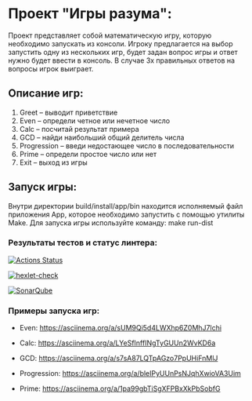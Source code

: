 # Проект "Игры разума":
Проект представляет собой математическую игру, которую необходимо запускать из консоли. Игроку предлагается на выбор запустить одну из нескольких игр, будет задан вопрос игры и ответ нужно будет ввести в консоль. В случае 3х правильных ответов на вопросы игрок выиграет.
 
## Описание игр:
1. Greet – выводит приветствие
2. Even – определи четное или нечетное число
3. Calc – посчитай результат примера
4. GCD – найди наибольший общий делитель числа
5. Progression – введи недостающее число в последовательности 
6. Prime – определи простое число или нет
0. Exit – выход из игры

## Запуск игры:
Внутри директории build/install/app/bin находится исполняемый файл приложения App, которое необходимо запустить с помощью утилиты Make. Для запуска игры используйте команду: make run-dist 


### Результаты тестов и статус линтера:
[![Actions Status](https://github.com/Textile86/java-project-61/actions/workflows/hexlet-check.yml/badge.svg)](https://github.com/Textile86/java-project-61/actions)

[![hexlet-check](https://github.com/Textile86/java-project-61/actions/workflows/hexlet-check.yml/badge.svg)](https://github.com/Textile86/java-project-61/actions/workflows/hexlet-check.yml)

[![SonarQube](https://github.com/Textile86/java-project-61/actions/workflows/build.yml/badge.svg)](https://github.com/Textile86/java-project-61/actions/workflows/build.yml)

### Примеры запуска игр:
- Even: 
https://asciinema.org/a/sUM9Qi5d4LWXhp6Z0MhJ7lchi

- Calc: 
https://asciinema.org/a/LYeSfInffINgTyGUUn2WvKD6a

- GCD: 
https://asciinema.org/a/s7sA87LQTpAGzo7PpUHiFnMlJ

- Progression: 
https://asciinema.org/a/bleIPyUUnPsNJqhXwioVA3Uim

- Prime: 
https://asciinema.org/a/1pa99gbTiSgXFPBxXkPbSobfG
